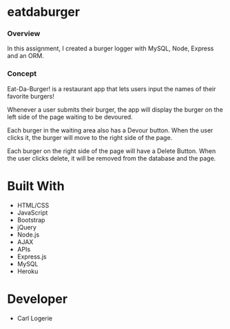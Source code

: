 # eatdaburger
### Overview

In this assignment, I created a burger logger with MySQL, Node, Express and an ORM.

### Concept

Eat-Da-Burger! is a restaurant app that lets users input the names of their favorite burgers!

Whenever a user submits their burger, the app will display the burger on the left side of the page waiting to be devoured.

Each burger in the waiting area also has a Devour button. When the user clicks it, the burger will move to the right side of the page.

Each burger on the right side of the page will have a Delete Button. When the user clicks delete, it will be removed from the database and the page.

# Built With
* HTML/CSS
* JavaScript
* Bootstrap
* jQuery
* Node.js
* AJAX
* APIs
* Express.js
* MySQL
* Heroku

# Developer
* Carl Logerie